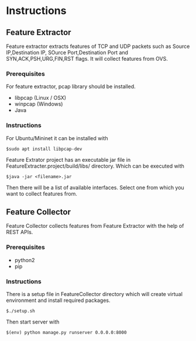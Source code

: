 # Instructions

## Feature Extractor
Feature extractor extracts features of TCP and UDP packets such as Source IP,Destination IP, SOurce Port,Destination Port and SYN,ACK,PSH,URG,FIN,RST flags. It will collect features from OVS.

### Prerequisites
For feature extractor, pcap library should be installed.
* libpcap (Linux / OSX)
* winpcap (Windows)
* Java

### Instructions
For Ubuntu/Mininet it can be installed with
```
$sudo apt install libpcap-dev
```
Feature Extrator project has an executable jar file in FeatureExtracter.project/build/libs/ directory. Which can be executed with

```
$java -jar <filename>.jar
```
Then there will be a list of available interfaces. Select one from which you want to collect features from.

## Feature Collector
Feature Collector collects features from Feature Extractor with the help of REST APIs.

### Prerequisites
* python2
* pip

### Instructions
There is a setup file in FeatureCollector directory which will create virtual environment and install required packages.
```
$./setup.sh
```
Then start server with
```
$(env) python manage.py runserver 0.0.0.0:8000
```
